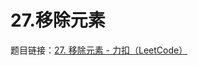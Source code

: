 # 27.移除元素

题目链接：[27. 移除元素 - 力扣（LeetCode）](https://leetcode.cn/problems/remove-element/description/)

